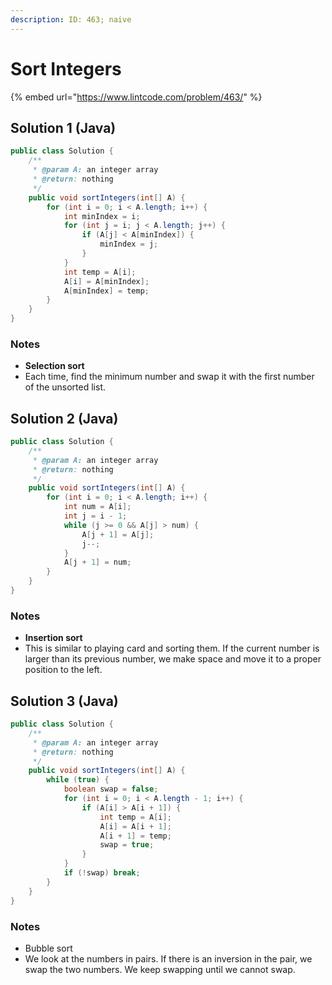 ```yaml
---
description: ID: 463; naive
---
```

# Sort Integers

{% embed url="https://www.lintcode.com/problem/463/" %}

## Solution 1 (Java)

```java
public class Solution {
    /**
     * @param A: an integer array
     * @return: nothing
     */
    public void sortIntegers(int[] A) {
        for (int i = 0; i < A.length; i++) {
            int minIndex = i;
            for (int j = i; j < A.length; j++) {
                if (A[j] < A[minIndex]) {
                    minIndex = j;
                }
            }
            int temp = A[i];
            A[i] = A[minIndex];
            A[minIndex] = temp;
        }
    }
}
```

### Notes

* **Selection sort**
* Each time, find the minimum number and swap it with the first number of the unsorted list.

## Solution 2 (Java)

```java
public class Solution {
    /**
     * @param A: an integer array
     * @return: nothing
     */
    public void sortIntegers(int[] A) {
        for (int i = 0; i < A.length; i++) {
            int num = A[i];
            int j = i - 1;
            while (j >= 0 && A[j] > num) {
                A[j + 1] = A[j];
                j--;
            }
            A[j + 1] = num;
        }
    }
}
```

### Notes

* **Insertion sort**
* This is similar to playing card and sorting them. If the current number is larger than its previous number, we make space and move it to a proper position to the left.

## Solution 3 (Java)

```java
public class Solution {
    /**
     * @param A: an integer array
     * @return: nothing
     */
    public void sortIntegers(int[] A) {
        while (true) {
            boolean swap = false;
            for (int i = 0; i < A.length - 1; i++) {
                if (A[i] > A[i + 1]) {
                    int temp = A[i];
                    A[i] = A[i + 1];
                    A[i + 1] = temp;
                    swap = true;
                }
            }
            if (!swap) break;
        }
    }
}
```

### Notes

* Bubble sort
* We look at the numbers in pairs. If there is an inversion in the pair, we swap the two numbers. We keep swapping until we cannot swap.
